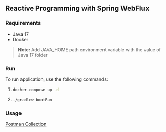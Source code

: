 ## Reactive Programming with Spring WebFlux

### Requirements

- Java 17
- Docker
> **Note:** Add JAVA_HOME path environment variable with the value of Java 17 folder

### Run

To run application, use the following commands:

1.
   ```bash
   docker-compose up -d
   ```
2. 
   ```bash
   ./gradlew bootRun
   ```

### Usage

[Postman Collection](https://www.postman.com/turqudquliyev/workspace/my-public-workspace/collection/24624012-33a1ab8a-f436-42b3-92e5-36cb22bb2231)